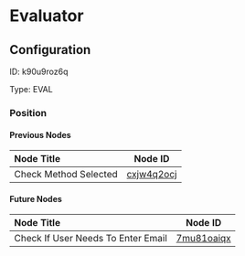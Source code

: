 # Evaluator
## Configuration
ID:  k90u9roz6q

Type: EVAL 








### Position

#### Previous Nodes
| Node Title | Node ID |
| :------------- | ------------ |
| Check Method Selected | [cxjw4q2ocj](./cxjw4q2ocj.md) | 
 
 #### Future Nodes
| Node Title | Node ID |
| :------------- | ------------ |
| Check If User Needs To Enter Email |[7mu81oaiqx](./7mu81oaiqx.md) | 